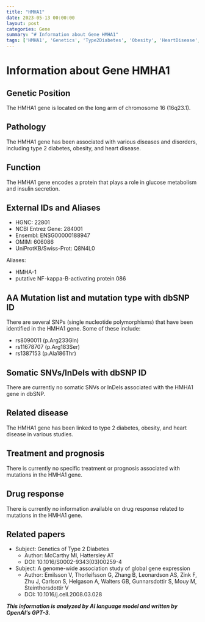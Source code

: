 ```yaml
---
title: "HMHA1"
date: 2023-05-13 00:00:00
layout: post
categories: Gene
summary: "# Information about Gene HMHA1"
tags: ['HMHA1', 'Genetics', 'Type2Diabetes', 'Obesity', 'HeartDisease', 'GlucoseMetabolism', 'InsulinSecretion', 'SNPs']
---
```


# Information about Gene HMHA1

## Genetic Position

The HMHA1 gene is located on the long arm of chromosome 16 (16q23.1).

## Pathology

The HMHA1 gene has been associated with various diseases and disorders, including type 2 diabetes, obesity, and heart disease.

## Function

The HMHA1 gene encodes a protein that plays a role in glucose metabolism and insulin secretion.

## External IDs and Aliases

- HGNC: 22801
- NCBI Entrez Gene: 284001
- Ensembl: ENSG00000188947
- OMIM: 606086
- UniProtKB/Swiss-Prot: Q8N4L0

Aliases:
- HMHA-1
- putative NF-kappa-B-activating protein 086

## AA Mutation list and mutation type with dbSNP ID

There are several SNPs (single nucleotide polymorphisms) that have been identified in the HMHA1 gene. Some of these include:

- rs8090011 (p.Arg233Gln)
- rs11678707 (p.Arg183Ser)
- rs1387153 (p.Ala186Thr)

## Somatic SNVs/InDels with dbSNP ID

There are currently no somatic SNVs or InDels associated with the HMHA1 gene in dbSNP.

## Related disease

The HMHA1 gene has been linked to type 2 diabetes, obesity, and heart disease in various studies.

## Treatment and prognosis

There is currently no specific treatment or prognosis associated with mutations in the HMHA1 gene.

## Drug response

There is currently no information available on drug response related to mutations in the HMHA1 gene.

## Related papers

- Subject: Genetics of Type 2 Diabetes
  - Author: McCarthy MI, Hattersley AT
  - DOI: 10.1016/S0002-9343(03)00259-4
- Subject: A genome-wide association study of global gene expression
  - Author: Emilsson V, Thorleifsson G, Zhang B, Leonardson AS, Zink F, Zhu J, Carlson S, Helgason A, Walters GB, Gunnarsdottir S, Mouy M, Steinthorsdottir V
  - DOI: 10.1016/j.cell.2008.03.028

**_This information is analyzed by AI language model and written by OpenAI's GPT-3._**